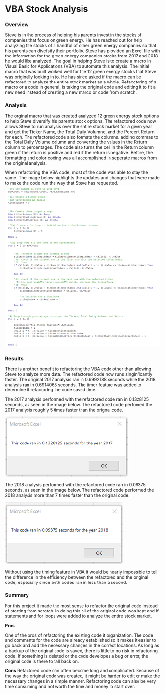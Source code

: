 # **VBA Stock Analysis**

### Overview
Steve is in the process of helping his parents invest in the stocks of companies that focus on green energy. He has reached out for help analyzing the stocks of a handful of other green energy companies so that his parents can divefsify their portfolio. Steve has provided an Excel file with the information for the green energy companies stocks from 2017 and 2018 he would like analyzed. The goal in helping Steve is to create a macro in Visual Basic for Applications (VBA) to automate this analysis. The initial macro that was built worked well for the 12 green energy stocks that Steve was originally looking in to. He has since asked if the macro can be refactored to analyze the entire stock market as a whole. Refacctoring of a macro or a code in general, is taking the original code and editing it to fit a new need instead of creating a new marco or code from scratch. 

### Analysis
The orginal macro that was created analyzed 12 green energy stock options to help Steve diversify his parents stock options. The refactored code now allows Steve to run analysis over the entire stock market for a given year and get the Ticker Name, the Total Daily Volumne, and the Percent Return for each. The refactored code also formats the columns, adding commas to the Total Daily Volume column and converting the values in the Return column to percentages. The code also turns the cell in the Return column green if the return is positive and red if the return is negative. Before, the formatting and color coding was all accomplished in seperate macros from the original analysis. 

When refactoring the VBA code, most of the code was able to stay the same. The image below highlights the updates and changes that were made to make the code run the way that Steve has requested. 
![alt text](https://github.com/John-Thomas-872/stock_analysis/blob/main/Resources/VBA_Challenge_Refactored.png)

### Results
There is another benefit to refactoring the VBA code other than allowing Steve to analyze more data. The refactored code now runs singinficantly faster. The original 2017 analysis ran in 0.6992188 seconds while the 2018 analysis ran in 0.6914063 seconds. The timer feature was added to determine if refactoring the code saved time.

The 2017 analysis performed with the refactored code ran in 0.1328125 seconds, as seen in the image below. The refactored code perfomed the 2017 analysis roughly 5 times faster than the orignal code.

![alt text](https://github.com/John-Thomas-872/stock_analysis/blob/main/Resources/VBA_Challenge_2017.png)

The 2018 analysis performed with the refactored code ran in 0.09375 seconds, as seen in the image below. The refactored code performed the 2018 analysis more than 7 times faster than the original code.

![alt text](https://github.com/John-Thomas-872/stock_analysis/blob/main/Resources/VBA_Challenge_2018.png)

Without using the timing feature in VBA it would be nearly impossible to tell the difference in the efficiency between the refactored and the original code, especially since both codes ran in less than a second. 

### Summary
For this project it made the most sense to refactor the original code instead of starting from scratch. In doing this all of the original code was kept and If statements and for loops were added to analyze the entire stock market. 

**Pros**

One of the pros of refactoring the existing code it organization. The code and comments for the code are already established so it makes it easier to go back and add the necessary changes in the correct locations. As long as a backup of the original code is saved, there is little to no risk in refactoring code. If something is deleted or the code developes a bug or error, the original code is there to fall back on.

**Cons**
Refactored code can often become long and complicated. Because of the way the original code was created, it might be harder to edit or make the necessary changes in a simple manner. Refactoring code can also be very time consuming and not worth the time and money to start over.  

